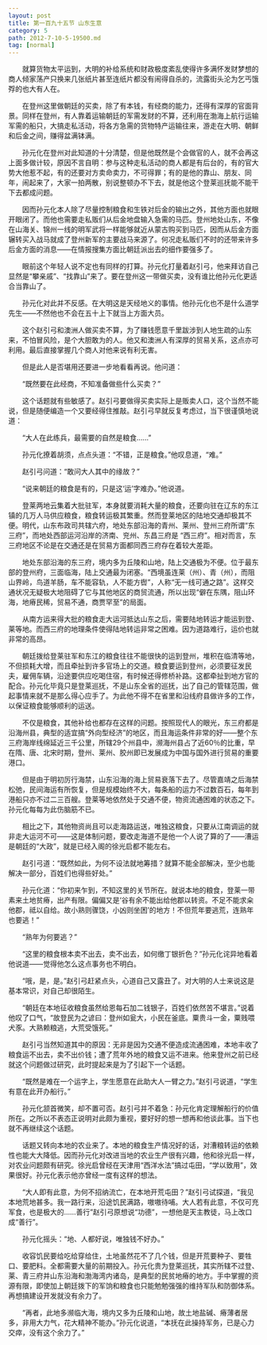 ```yaml
---
layout: post
title: 第一百九十五节 山东生意
category: 5
path: 2012-7-10-5-19500.md
tag: [normal]
---
```


　　就算货物太平运到，大明的补给系统和财政极度紊乱使得许多满怀发财梦想的商人倾家荡产只换来几张纸片甚至连纸片都没有闹得自杀的，流露街头沦为乞丐饿殍的也大有人在。

　　在登州这里做朝廷的买卖，除了有本钱，有经商的能力，还得有深厚的官面背景。同样在登州，有人靠着运输朝廷的军需发财的不算，还利用在渤海上航行运输军需的船只，大搞走私活动，将各方急需的货物特产运输往来，游走在大明、朝鲜和后金之间，赚得盆满钵满。

　　孙元化在登州对此知道的十分清楚，但是他既然是个会做官的人，就不会再这上面多做计较，原因不言自明：参与这种走私活动的商人都是有后台的，有的官大势大他惹不起，有的还要对方卖命卖力，不可得罪；有的是他的靠山、朋友、同年，闹起来了，大家一拍两散，别说整顿办不下去，就是他这个登莱巡抚能不能干下去都成问题。

　　因而孙元化本人除了尽量控制粮食和生铁对后金的输出之外，其他方面也就眼开眼闭了。而他也需要走私贩们从后金地盘输入急需的马匹。登州地处山东，不像在山海关、锦州一线的明军武将一样能够就近从蒙古购买到马匹，因而从后金方面辗转买入战马就成了登州新军的主要战马来源了。何况走私贩们不时的还带来许多后金方面的消息——在情报搜集方面比朝廷派出去的细作要强多了。

　　眼前这个年轻人说不定也有同样的打算。孙元化打量着赵引弓，他来拜访自己显然是“攀亲戚”、“找靠山”来了。要在登州这一带做买卖，没有谁比他孙元化更适合当靠山了。

　　孙元化对此并不反感。在大明这是天经地义的事情。他孙元化也不是什么道学先生——不然他也不会在五十上下就当上方面大员。

　　这个赵引弓和澳洲人做买卖不算，为了赚钱愿意千里跋涉到人地生疏的山东来，不怕冒风险，是个大胆敢为的人。他又和澳洲人有深厚的贸易关系，这点亦可利用。最后直接掌握几个商人对他来说有利无害。

　　但是此人是否堪用还要进一步地看看再说。他问道：

　　“既然要在此经商，不知准备做些什么买卖？”

　　这个话题就有些敏感了。赵引弓要做得买卖实际上是贩卖人口，这个当然不能说，但是随便编造一个又要经得住推敲。赵引弓早就反复考虑过，当下很谨慎地说道：

　　“大人在此练兵，最需要的自然是粮食……”

　　孙元化撩着胡须，点点头道：“不错，正是粮食。”他叹息道，“难。”

　　赵引弓问道：“敢问大人其中的缘故？”

　　“说来朝廷的粮食是有的，只是这‘运’字难办。”他说道。

　　登莱两地云集着大批驻军，本身就要消耗大量的粮食，还要向驻在辽东的东江镇的几万人马供应粮食，粮食转运极其繁重。然而登莱地区的陆地交通却极其不便。明代，山东布政司共辖六府，地处东部沿海的青州、莱州、登州三府所谓“东三府”，而地处西部运河沿岸的济南、兖州、东昌三府是 “西三府”。相对而言，东三府地区不论是在交通还是在贸易方面都同西三府存在着较大差距。

　　地处东部沿海的东三府，境内多为丘陵和山地，陆上交通极为不便。位于最东部的登州府，三面临海，陆上交通最为闭塞。“西境虽连莱（州）、青（州），而阻山界岭，鸟道羊肠，车不能容轨，人不能方辔”，人称“无一线可通之路”。这样交通状况无疑极大地阻碍了它与其他地区的商贸流通，所以出现“僻在东隅，阻山环海，地瘠民稀，贸易不通，商贾罕至”的局面。

　　从南方运来得大批的粮食走大运河抵达山东之后，需要陆地转运才能运到登、莱等地。而西三府的地理条件使得陆地转运非常之困难。因为道路难行，运价也就非常的高昂。

　　朝廷拨给登莱驻军和东江的粮食往往不能很快的运到登州，堆积在临清等地，不但损耗大增，而且牵扯到许多官场上的交道。粮食要运到登州，必须要征发民夫，雇佣车辆，沿途要供应吃喝住宿，有时候还得修桥补路。这都牵扯到地方官的配合。孙元化毕竟只是登莱巡抚，不是山东全省的巡抚，出了自己的管辖范围，做起事情来就不是那么得心应手了。为此他不得不在省里和沿线府县做许多的工作，以保证粮食能够顺利的运送。

　　不仅是粮食，其他补给也都存在这样的问题。按照现代人的眼光，东三府都是沿海州县，典型的适宜搞“外向型经济”的地区，而且海运条件非常的好——整个东三府海岸线绵延近三千公里，所辖29个州县中，濒海州县占了近60％的比重，早在隋、唐、北宋时期，登州、莱州、胶州即已发展成为中国与国外进行贸易的重要港口。

　　但是由于明初厉行海禁，山东沿海的海上贸易衰落下去了。尽管嘉靖之后海禁松弛，民间海运有所恢复，但是规模始终不大，每条船的运力不过数百石，每年到港船只亦不过二三百艘。登莱等地依然处于交通不便，物资流通困难的状态之下。孙元化每每为此伤脑筋不已。

　　相比之下，其他物资尚且可以走海路运送，唯独这粮食，只要从江南调运的就非走大运河不可——这是体制问题，要改走海道不是他一个人说了算的了——漕运是朝廷的“大政”，就是已经入阁的徐光启都不能左右。

　　赵引弓道：“既然如此，为何不设法就地筹措？就算不能全部解决，至少也能解决一部分，百姓们也得些好处。”

　　孙元化道：“你初来乍到，不知这里的关节所在。就说本地的粮食，登莱一带素来土地贫瘠，出产有限。偏偏又是‘谷有余不能出给他郡以转资。不足不能求籴他郡，祗以自给。故小熟则骤饶，小凶则坐困’的地方！不但荒年要逃荒，连熟年也要逃！”

　　“熟年为何要逃？”

　　“这里的粮食根本卖不出去，卖不出去，如何缴丁银折色？”孙元化诧异地看着他说道——觉得他怎么这点事务也不明白。

　　“哦，是，是。”赵引弓赶紧点头，心道自己又露丑了。对大明的人士来说这是基本常识，对自己却很陌生。

　　“朝廷在本地征收粮食虽然给恩每石加二钱银子，百姓们依然苦不堪言。”说着他叹了口气，“故登民为之谚曰：登州如瓮大，小民在釜底。粟贵斗一金，粟贱喂犬豕。大熟赖粮逃，大荒受饿死。”

　　赵引弓当然知道其中的原因：无非是因为交通不便造成流通困难，本地丰收了粮食运不出去，卖不出价钱；遭了荒年外地的粮食又运不进来。他来登州之前已经就这个问题做过研究，此时提起来是为了引起下一个话题。

　　“既然是难在一个运字上，学生愿意在此助大人一臂之力。”赵引弓说道，“学生有意在此开办船行。”

　　孙元化颔首微笑，却不置可否。赵引弓并不着急：孙元化肯定理解船行的价值所在。之所以不表态正说明对此颇为重视，要好好的想一想再和他谈此事。当下也就不再继续这个话题。

　　话题又转向本地的农业来了。本地的粮食生产情况好的话，对漕粮转运的依赖性也能大大降低。因而孙元化对改进当地的农业生产很有兴趣，他和徐光启一样，对农业问题颇有研究。徐光启曾经在天津用“西洋水法”搞过屯田，“学以致用”，效果很好。孙元化表示他亦曾经一度有这样的想法。

　　“大人即有此意，为何不招纳流亡，在本地开荒屯田？”赵引弓试探道，“我见本地荒地甚多。我一路行来，沿途饥民满路，嗷嗷待哺。大人若有此意，不仅可充军食，也是极大的……善行”赵引弓原想说“功德”，一想他是天主教徒，马上改口成“善行”。

　　孙元化摇头：“地、人都好说，唯独钱不好办。”

　　收容饥民要给吃给穿给住，土地虽然花不了几个钱，但是开荒要种子、要牲口、要肥料。全都需要大量的前期投入。孙元化贵为登莱巡抚，其实所辖不过登、莱、青三府并山东沿海和渤海湾内诸岛，是典型的民贫地瘠的地方。手中掌握的资源有限，即使加上朝廷拨下的军饷和粮食也只能勉勉强强的维持军队和防御体系。再想搞建设开发就没有余力了。

　　“再者，此地多濒临大海，境内又多为丘陵和山地，故土地盐碱、瘠薄者居多，非用大力气，花大精神不能办。”孙元化说道，“本抚在此操持军务，已是心力交瘁，没有这个余力了。”
